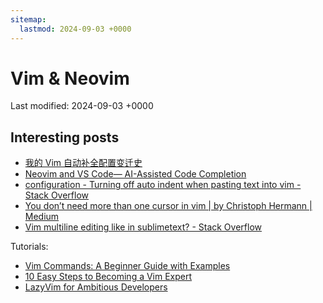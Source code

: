 ```yaml
---
sitemap:
  lastmod: 2024-09-03 +0000
---
```


# Vim & Neovim

Last modified: 2024-09-03 +0000

## Interesting posts

- [我的 Vim 自动补全配置变迁史](https://www.v2ex.com/t/851564)
- [Neovim and VS Code— AI-Assisted Code Completion](https://alpha2phi.medium.com/neovim-and-vs-code-ai-assisted-code-completion-4991e993e645)
- [configuration - Turning off auto indent when pasting text into vim - Stack Overflow](https://stackoverflow.com/questions/2514445/turning-off-auto-indent-when-pasting-text-into-vim)
- [You don’t need more than one cursor in vim \| by Christoph Hermann \| Medium](https://medium.com/@schtoeffel/you-don-t-need-more-than-one-cursor-in-vim-2c44117d51db)
- [Vim multiline editing like in sublimetext? - Stack Overflow](https://stackoverflow.com/questions/11784408/vim-multiline-editing-like-in-sublimetext)

Tutorials:

- [Vim Commands: A Beginner Guide with Examples](https://thevaluable.dev/vim-commands-beginner/)
- [10 Easy Steps to Becoming a Vim Expert](https://blog.x-way.org/stuff/10-easy-vim.pdf)
- [LazyVim for Ambitious Developers](https://lazyvim-ambitious-devs.phillips.codes/)
